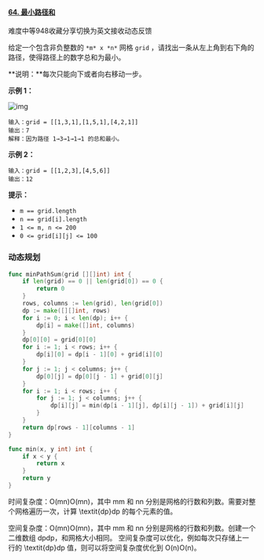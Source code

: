 #### [64. 最小路径和](https://leetcode-cn.com/problems/minimum-path-sum/)

难度中等948收藏分享切换为英文接收动态反馈

给定一个包含非负整数的 `*m* x *n*` 网格 `grid` ，请找出一条从左上角到右下角的路径，使得路径上的数字总和为最小。

**说明：**每次只能向下或者向右移动一步。

 

**示例 1：**

![img](https://assets.leetcode.com/uploads/2020/11/05/minpath.jpg)

```
输入：grid = [[1,3,1],[1,5,1],[4,2,1]]
输出：7
解释：因为路径 1→3→1→1→1 的总和最小。
```

**示例 2：**

```
输入：grid = [[1,2,3],[4,5,6]]
输出：12
```

 

**提示：**

- `m == grid.length`
- `n == grid[i].length`
- `1 <= m, n <= 200`
- `0 <= grid[i][j] <= 100`

### 动态规划

```go
func minPathSum(grid [][]int) int {
    if len(grid) == 0 || len(grid[0]) == 0 {
        return 0
    }
    rows, columns := len(grid), len(grid[0])
    dp := make([][]int, rows)
    for i := 0; i < len(dp); i++ {
        dp[i] = make([]int, columns)
    }
    dp[0][0] = grid[0][0]
    for i := 1; i < rows; i++ {
        dp[i][0] = dp[i - 1][0] + grid[i][0]
    }
    for j := 1; j < columns; j++ {
        dp[0][j] = dp[0][j - 1] + grid[0][j]
    }
    for i := 1; i < rows; i++ {
        for j := 1; j < columns; j++ {
            dp[i][j] = min(dp[i - 1][j], dp[i][j - 1]) + grid[i][j]
        }
    }
    return dp[rows - 1][columns - 1]
}

func min(x, y int) int {
    if x < y {
        return x
    }
    return y
}


```

时间复杂度：O(mn)O(mn)，其中 mm 和 nn 分别是网格的行数和列数。需要对整个网格遍历一次，计算 \textit{dp}dp 的每个元素的值。

空间复杂度：O(mn)O(mn)，其中 mm 和 nn 分别是网格的行数和列数。创建一个二维数组 dpdp，和网格大小相同。
空间复杂度可以优化，例如每次只存储上一行的 \textit{dp}dp 值，则可以将空间复杂度优化到 O(n)O(n)。

